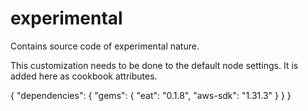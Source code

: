 experimental
============

Contains source code of experimental nature.


This customization needs to be done to the default node settings. It is added here as cookbook attributes.


{
    "dependencies": {
        "gems": {
            "eat": "0.1.8",
            "aws-sdk": "1.31.3"
        }
    }
}
